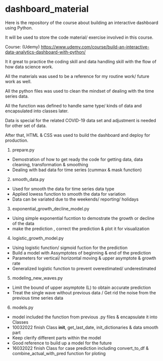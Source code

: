 # dashboard_material

Here is the repository of the course about building an interactive dashboard using Python.

It will be used to store the code material/ exercise involved in this course.

Course: (Udemy)
https://www.udemy.com/course/build-an-interactive-data-analytics-dashboard-with-python/

It it great to practice the coding skill and data handling skill with the flow of how data science work.

All the materials was used to be a reference for my routine work/ future work as well.

All the python files was used to clean the mindset of dealing with the time series data.

All the function was defined to handle same type/ kinds of data and encapsulated into classes later.

Data is special for the related COVID-19 data set and adjustment is needed for other set of data.

After that, HTML & CSS was used to build the dashboard and deploy for production.

1) prepare.py
- Demostration of how to get ready the code for getting data, data cleaning, transformation & smoothing
- Dealing with bad data for time series (cummax & mask function)

2) smooth_data.py
- Used for smooth the data for time series data type
- Applied lowess function to smooth the data for variation
- Data can be variated due to the weekends/ reporting/ holidays

3) exponential_growth_decline_model.py
- Using simple exponential fucntion to demostrate the growth or decline of the data
- make the prediction , correct the prediction & plot it for visualization

4) logistic_growth_model.py
- Using logistic function/ sigmoid fuction for the prediction
- Build a model with Assymptotes of beginning & end of the prediction
- Parameters for vertical/ horizontal moving & upper asymptote & growth rate
- Generalized logistic function to prevent overestimated/ underestimated

5) modeling_new_waves.py
- Limit the bound of upper asymptote (L) to obtain accurate prediction
- Treat the single wave without previous data / Get rid the noise from the previous time series data

6) models.py
- model included the function from previous .py files & encapsulate it into Classes
- 10032022 finish Class __init__, get_last_date, init_dictionaries & data smooth part
- Keep clerify different parts within the model
- Good reference to build up a model for the future
- 16032022 finish Class for case prediction including convert_to_df & combine_actual_with_pred function for ploting